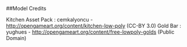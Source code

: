 
##Model Credits

Kitchen Asset Pack : cemkalyoncu - http://opengameart.org/content/kitchen-low-poly (CC-BY 3.0)
Gold Bar : yughues - http://opengameart.org/content/free-lowpoly-golds (Public Domain)